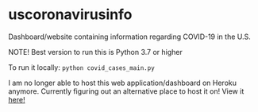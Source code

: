 # uscoronavirusinfo

Dashboard/website containing information regarding COVID-19 in the U.S.

NOTE! Best version to run this is Python 3.7 or higher

To run it locally: `python covid_cases_main.py`

I am no longer able to host this web application/dashboard on Heroku anymore. Currently figuring out an alternative place to host it on!
View it [here!](https://uscoronavirusinfo.herokuapp.com/)
